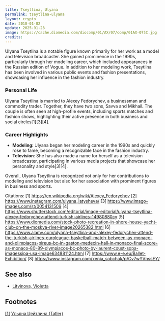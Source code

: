 ```yaml
---
title: Tseytlina, Ulyana
permalink: tseytlina-ulyana
layout: crypto
date: 2018-01-02
update: 2025-01-23
image: https://cache.diomedia.com/diocomp/01/AX/07/comp/01AX-075C.jpg
credits:
---
```


Ulyana Tseytlina is a notable figure known primarily for her work as a model and television broadcaster. She gained prominence in the 1990s, particularly through her modeling career, which included appearances in the Russian edition of Vogue. In addition to her modeling work, Tseytlina has been involved in various public events and fashion presentations, showcasing her influence in the fashion industry.

### Personal Life
Ulyana Tseytlina is married to Alexey Fedorychev, a businessman and commodity trader. Together, they have two sons, Savva and Mikhail. The couple is often seen at high-profile events, including sports matches and fashion shows, highlighting their active presence in both business and social circles[1][3][4].

### Career Highlights
- **Modeling**: Ulyana began her modeling career in the 1990s and quickly rose to fame, becoming a recognizable face in the fashion industry.
- **Television**: She has also made a name for herself as a television broadcaster, participating in various media projects that showcase her personality and style[3][4].

Overall, Ulyana Tseytlina is recognized not only for her contributions to modeling and television but also for her association with prominent figures in business and sports.

Citations:
[1] https://en.wikipedia.org/wiki/Alexey_Fedorychev
[2] https://www.instagram.com/ulyana_latysheva/
[3] https://www.imago-images.com/st/0054131506
[4] https://www.shutterstock.com/editorial/image-editorial/ulyana-tseytlina-alexey-fedorychev-attend-turkish-airlines-14980880cy
[5] https://www.diomedia.com/stock-photo-recreation-in-shore-house-yacht-club-on-the-moskva-river-image20265382.html
[6] https://www.alamy.com/ulyana-tseytlina-and-alexey-fedorychev-attend-the-turkish-airlines-euroleague-basketball-match-between-as-monaco-and-olimpiacos-pireus-bc-in-gaston-medecin-hall-in-monaco-final-score-as-monaco-80-89-olympiacos-bc-photo-by-laurent-coust-sopa-imagessipa-usa-image634881124.html
[7] https://www.e-e.eu/Ballet-Exhibition/
[8] https://www.instagram.com/xenia_sobchak/p/Cv7wYVnssEY/


## See also

+ [Litvinova, Violetta](litvinova-violetta)

## Footnotes

[[1]](#a1) <span id="f1"></span> [Ульяна Цейтлина (Tatler)](https://www.tatler.ru/nashi_lyudi/whoiswho/32339_ulyana_tseytlina.php)
